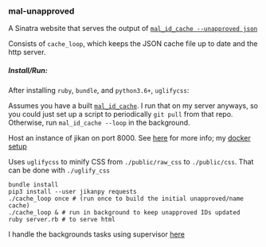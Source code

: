 ### mal-unapproved

A Sinatra website that serves the output of [`mal_id_cache --unapproved json`](https://github.com/seanbreckenridge/mal-id-cache)

Consists of `cache_loop`, which keeps the JSON cache file up to date and the http server.

##### Install/Run:

After installing `ruby`, `bundle`, and `python3.6+`, `uglifycss`:

Assumes you have a built [`mal_id_cache`](https://github.com/seanbreckenridge/mal-id-cache). I run that on my server anyways, so you could just set up a script to periodically `git pull` from that repo. Otherwise, run `mal_id_cache --loop` in the background.

Host an instance of jikan on port 8000. See [here](https://github.com/jikan-me/jikan-rest#01-installation-prerequisites) for more info; my [docker setup](https://gitlab.com/seanbreckenridge/docker-jikan)

Uses `uglifycss` to minify CSS from `./public/raw_css` to `./public/css`. That can be done with `./uglify_css`

```
bundle install
pip3 install --user jikanpy requests
./cache_loop once # (run once to build the initial unapproved/name cache)
./cache_loop & # run in background to keep unapproved IDs updated
ruby server.rb # to serve html
```

I handle the backgrounds tasks using supervisor [here](https://github.com/seanbreckenridge/vps)
